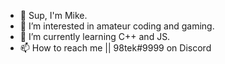 - 👋 Sup, I'm Mike.
- 👀 I’m interested in amateur coding and gaming.
- 🌱 I’m currently learning C++ and JS.
- 📫 How to reach me || 98tek#9999 on Discord

<!---
insxmnic/insxmnic is a ✨ special ✨ repository because its `README.md` (this file) appears on your GitHub profile.
You can click the Preview link to take a look at your changes.
--->
